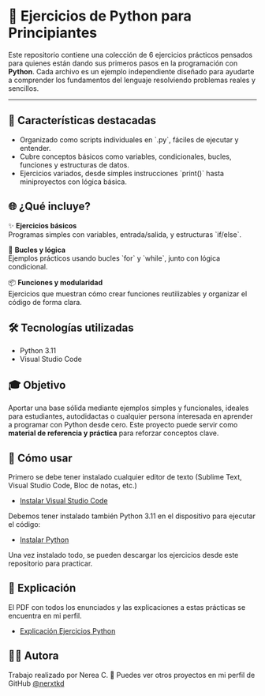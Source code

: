 # 🐍 Ejercicios de Python para Principiantes

Este repositorio contiene una colección de 6 ejercicios prácticos pensados para quienes están dando sus primeros pasos en la programación con **Python**. 
Cada archivo es un ejemplo independiente diseñado para ayudarte a comprender los fundamentos del lenguaje resolviendo problemas reales y sencillos.

---

## 📌 Características destacadas

- Organizado como scripts individuales en \`.py\`, fáciles de ejecutar y entender.
- Cubre conceptos básicos como variables, condicionales, bucles, funciones y estructuras de datos.
- Ejercicios variados, desde simples instrucciones \`print()\` hasta miniproyectos con lógica básica.

## 🌐 ¿Qué incluye?

✨ **Ejercicios básicos**  
Programas simples con variables, entrada/salida, y estructuras \`if/else\`.

🔁 **Bucles y lógica**  
Ejemplos prácticos usando bucles \`for\` y \`while\`, junto con lógica condicional.

📦 **Funciones y modularidad**  
Ejercicios que muestran cómo crear funciones reutilizables y organizar el código de forma clara.

## 🛠️ Tecnologías utilizadas

- Python 3.11
- Visual Studio Code

## 🎓 Objetivo

Aportar una base sólida mediante ejemplos simples y funcionales, ideales para estudiantes, autodidactas o cualquier persona interesada en aprender a programar con Python desde cero. 
Este proyecto puede servir como **material de referencia y práctica** para reforzar conceptos clave.

## 🚀 Cómo usar

Primero se debe tener instalado cualquier editor de texto (Sublime Text, Visual Studio Code, Bloc de notas, etc.)
- [Instalar Visual Studio Code](https://code.visualstudio.com/download)
  
Debemos tener instalado también Python 3.11 en el dispositivo para ejecutar el código:
- [Instalar Python](https://www.python.org/downloads/)
  
Una vez instalado todo, se pueden descargar los ejercicios desde este repositorio para practicar.

## 📝 Explicación

El PDF con todos los enunciados y las explicaciones a estas prácticas se encuentra en mi perfil.
- [Explicación Ejercicios Python](https://github.com/nerxtkd/Documentaciones/blob/cf52cb59a8542b14c2e941f93c41a6cc7b66e99b/Tema%201%20actividad%201%20-%20Ejercicios%20python.pdf)

## 👩‍💻 Autora

Trabajo realizado por Nerea C.
🔗 Puedes ver otros proyectos en mi perfil de GitHub [@nerxtkd](https://github.com/nerxtkd)

